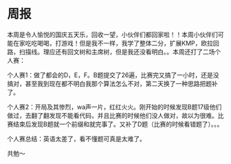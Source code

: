 # 周报

本周是令人愉悦的国庆五天乐，回收一望，小伙伴们都回家啦！！本周小伙伴们可能在家吃吃喝喝，打游戏！但是我不一样，我学了整体二分，扩展KMP，欧拉回路，扫描线。理应还有回文树和主席树，但是我还没看明白。。本周还打了二场个人赛：

个人赛1：做了都会的D，E，F。B题提交了26遍，比赛完又搞了一小时，还是没搞对，甚至我到现在都不明白我那个算法怎么不对，第二天换了一种思路把题补了。

个人赛2：开局及其惨烈，wa声一片，红红火火。刚开始的时候发现B题17级他们做过，去翻了翻发现不能看代码，并且比赛的时候他们没人做对，故以为很难。比赛结束后发现B题就一个前缀和就完事了。又补了D题（比赛的时候看错题了）。。。

个人赛总结：英语太差了，看不懂题可真是太难了。

共勉～
